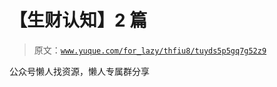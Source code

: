 # 【生财认知】2 篇

> 原文：[`www.yuque.com/for_lazy/thfiu8/tuyds5p5gq7g52z9`](https://www.yuque.com/for_lazy/thfiu8/tuyds5p5gq7g52z9)

公众号懒人找资源，懒人专属群分享